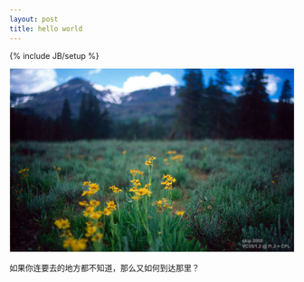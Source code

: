 ```yaml
---
layout: post
title: hello world
---
```

{% include JB/setup %}

<img src="/assets/img/a.jpg" />

如果你连要去的地方都不知道，那么又如何到达那里？

